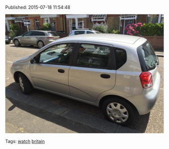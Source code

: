 


Published: 2015-07-18 11:54:48

![](124401448922-0.jpg)

Tags: [watch](tag-watch.md) [britain](tag-britain.md)
